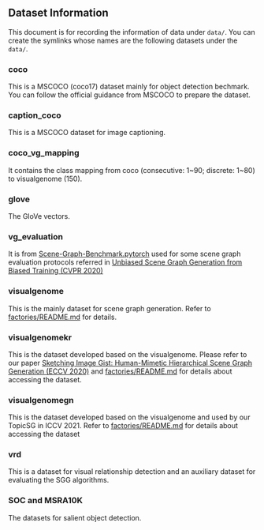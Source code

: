## Dataset Information
This document is for recording the information of data under `data/`. You can create the symlinks whose names are the following datasets under the `data/`. 



### coco
This is a MSCOCO (coco17) dataset mainly for object detection bechmark. You can follow the official guidance from MSCOCO to prepare the dataset. 

### caption\_coco
This is a MSCOCO dataset for image captioning. 

### coco\_vg\_mapping
It contains the class mapping from coco (consecutive: 1\~90; discrete: 1\~80) to visualgenome (150).

### glove
The GloVe vectors. 

### vg_evaluation
It is from [Scene-Graph-Benchmark.pytorch](https://github.com/KaihuaTang/Scene-Graph-Benchmark.pytorch) used for 
some scene graph evaluation protocols referred in [Unbiased Scene Graph Generation from Biased Training (CVPR 2020)](https://arxiv.org/abs/2002.11949)

### visualgenome
This is the mainly dataset for scene graph generation. Refer to [factories/README.md](../factories/README.md) for details. 

### visualgenomekr
This is the dataset developed based on the visualgenome. Please refer to our paper [Sketching Image Gist: Human-Mimetic Hierarchical Scene Graph Generation (ECCV 2020)](https://www.ecva.net/papers/eccv_2020/papers_ECCV/papers/123580222.pdf)
and [factories/README.md](../factories/README.md) for details about accessing the dataset. 

### visualgenomegn
This is the dataset developed based on the visualgenome and used by our TopicSG in ICCV 2021. Refer to [factories/README.md](../factories/README.md) for details about accessing the dataset


### vrd
This is a dataset for visual relationship detection and an auxiliary dataset for evaluating the SGG algorithms. 


### SOC and MSRA10K
The datasets for salient object detection.
